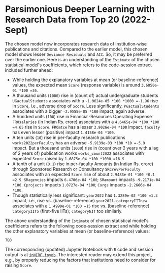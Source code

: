 # Parsimonious Deeper Learning with Research Data from Top 20 (2022-Sept)
The chosen model now incorporates research data of institution-wise publications and citations. Compared to the earlier model, this chosen model shows lesser `Deviance Residuals` and `AIC`. So, it may be preferred over the earlier one. Here is an understanding of the `Estimate` of the chosen statistical model's coefficients, which refers to the code-session extract included further ahead:
-  While holding the explanatory variables at mean (or baseline-reference) values, the expected mean `Score` (response variable) is around `3.6050e-01 *100 =36`.
-  A thousand units (`1000`) rise in (count of) actual undergraduate students `UGactualStudents` associates with a `-1.9624e-05 *100 *1000 =-1.96` rise in `Score`, i.e., adverse drop of `Score`. Less significantly, `PGactualStudents` associates with a bigger `-2.9555e-05 *100` impact, again adverse.
-  A hundred units (`100`) rise in Financial-Resources Operating Expense `FROsalaries` (in Indian Rs. crore) associates with a `4.6465e-04 *100 *100 =4.65` rise in `Score`. `FROmtce` has a lesser `3.9026e-04 *100` impact. `faculty` has even lesser (positive) impact `1.4158e-04 *100`.
-  A ten units (`10`) rise in per-faculty research publications `works2022perFaculty` has an adverse `-5.9139e-03 *100 *10 =-5.9` impact. But a thousand units (`1000`) rise in (count over 3 years with a lag of 2 years of) publication works `works_count2022` associates with expected `Score` raised by `1.6875e-04 *100 *1000 =16.9`.
-  A tenth of a unit (`0.1`) rise in per-faculty Amounts (in Indian Rs. crore) through Sponsored Research or Consultancy `SRCrevPerFaculty` associates with an expected `Score` rise of about `2.9483e-01 *100 *0.1 =2.9`. `SRagencies` impacts `6.4706e-04 *100`; `SRamount` impacts `-9.2171e-04 *100`. `Cprojects` impacts `1.0727e-04 *100`; `Corgs` impacts `-2.2666e-04 *100`.
-  Though statistically less significant: `year2022` has `1.3289e-02 *100 =1.3` impact, i.e., rise vs. (baseline-reference) `year2021`. `categoryIITnew` associates with a `1.4999e-01 *100 =15` rise vs. (baseline-reference) `categoryIIT5` (first-five IITs); `categoryNIT` too similarly.

The above understanding of the `Estimate` of chosen statistical model's coefficients refers to the following code-session extract and while holding the other explanatory variables at mean (or baseline-reference) values:

```{r}
TBD
```

The corresponding (updated) Jupyter Notebook with `R` code and session output is at [`inNIRF.ipynb`](./worldClass/inNIRF-2022Sept03-1424.ipynb). The interested reader may extend this project, e.g., by properly reducing the factors that institutions need to consider for raising `Score`.
